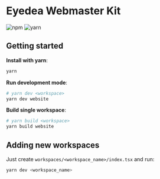 # Eyedea Webmaster Kit

![npm](https://img.shields.io/npm/l/express.svg)
![yarn](https://img.shields.io/badge/install-yarn-blue.svg)

## Getting started

**Install with yarn**:
```sh
yarn
```

**Run development mode**:

```sh
# yarn dev <workspace>
yarn dev website
```

**Build single workspace**:

```sh
# yarn build <workspace>
yarn build website
```

## Adding new workspaces

Just create `workspaces/<workspace_name>/index.tsx` and run:

```sh
yarn dev <workspace_name>
```

